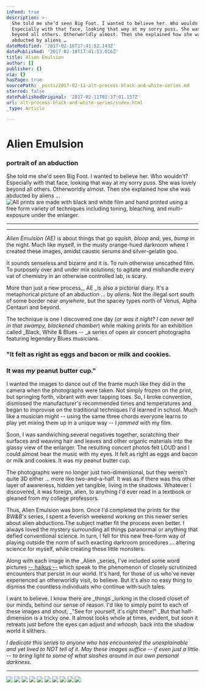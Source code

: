 ```yaml
---
inFeed: true
description: >-
  She told me she’d seen Big Foot. I wanted to believe her. Who wouldn’t?
  Especially with that face, looking that way at my sorry puss. She was lovely
  beyond all others. Otherworldly almost. Then she explained how she was
  abducted by aliens …
dateModified: '2017-02-18T17:41:52.143Z'
datePublished: '2017-02-18T17:41:53.016Z'
title: Alien Emulsion
author: []
publisher: {}
via: {}
hasPage: true
sourcePath: _posts/2017-02-11-alt-process-black-and-white-series.md
starred: false
datePublishedOriginal: '2017-02-11T01:37:01.157Z'
url: alt-process-black-and-white-series/index.html
_type: Article

---
```

# Alien Emulsion

### portrait of an abduction

She told me she'd seen Big Foot. I wanted to believe her. Who wouldn't? Especially with that face, looking that way at my sorry puss. She was lovely beyond all others. Otherworldly almost. Then she explained how she was abducted by aliens ...
![All prints are made with black and white film and hand printed using a free form variety of techniques including toning, bleaching, and multi-exposure under the enlarger. ](https://the-grid-user-content.s3-us-west-2.amazonaws.com/353806ac-bbcf-4204-87c8-3300ef13e563.jpg)

---

---

_Alien Emulsion (AE)_ is about things that go _squish, bloop_ and, yes, _bump_ in the night. Much like myself, in the musty orange-hued darkroom where I created these images, amidst caustic serums and silver-gelatin goo.

It sounds senseless and bizarre and it is. To ruin otherwise unscathed film. To purposely over and under mix solutions; to agitate and mishandle every vat of chemistry in an otherwise controlled lab, is scary.

More than just a new process_, AE _is also a pictorial diary. It's a metaphorical picture of an abduction ... by _aliens_. Not the illegal sort south of some border near _anywhere_, but the spacey types north of Venus, Alpha Centauri and beyond.

The technique is one I discovered one day (_or was it night? I can never tell in that swampy, blackened chamber_) while making prints for an exhibition called _Black, White & Blues -- _a series of open air concert photographs featuring legendary Blues musicians.

### "It felt as right as eggs and bacon or milk and cookies.

### It was _my_ peanut butter cup."

I wanted the images to dance out of the frame much like they did in the camera when the photographs were taken. Not simply frozen on the print, but springing forth, vibrant with ever tapping toes. So, I broke convention, dismissed the manufacturer's recommended times and temperatures and began to improvise on the traditional techniques I'd learned in school. Much like a musician might -- using the same three chords everyone learns to play yet mixing them up in a unique way -- I _jammed_ with my film.

Soon, I was sandwiching several negatives together, scratching their surfaces and weaving hair and leaves and other organic materials into the glassy view of the enlarger. The resulting concert photos felt LOUD and I could almost hear the music with my eyes. It felt as right as eggs and bacon or milk and cookies. It was _my_ peanut butter cup.

The photographs were no longer just two-dimensional, but they weren't quite 3D either ... more like two-and-a-half. It was as if there was this other layer of awareness, hidden yet tangible, living in the shadows. Whatever I discovered, it was foreign, alien, to anything I'd ever read in a textbook or gleaned from my college professors.

Thus, Alien Emulsion was born. Once I'd completed the prints for the _BW&B's_ series, I spent a feverish weekend working on this newer series about alien abductions.The subject matter fit the process even better. I always loved the mystery surrounding all things paranormal or anything that defied conventional science. In turn, I fell for this new free-form way of playing outside the norm of such exacting darkroom procedures ... altering science for myself, while creating these little monsters.

Along with each image in the _Alien _series, I've included some word pictures [-- haikus --][0] which speak to the phenomenon of closely scrutinized encounters that persist in our world. It's hard, for those of us who've never experienced an otherworldly visit, to believe. But it's also no easy thing to dismiss the countless individuals who continue with such tales.

I want to believe. I know there are _things _lurking in the closed closet of our minds, behind our sense of reason. I'd like to simply point to each of these images and shout, _"See for yourself, it's right there!" _But that half-dimension is a tricky one. It almost looks whole at times, evident, but soon it retreats just before the eyes can adjust and _whoosh_, back into the shadow world it slithers.

_I dedicate this series to anyone who has encountered the unexplainable and yet lived to NOT tell of it. May these images suffice -- if even just a little -- to bring light to some of what sloshes around in our own personal darkness._

---

![](https://the-grid-user-content.s3-us-west-2.amazonaws.com/96f8c438-52cb-435c-b723-cc4f2f603dde.jpg)
![](https://the-grid-user-content.s3-us-west-2.amazonaws.com/c1467aec-11e4-4015-ada0-9149c1977ac2.jpg)
![](https://the-grid-user-content.s3-us-west-2.amazonaws.com/f9af0278-fc19-42de-b24c-3fec04986aaa.jpg)
![](https://the-grid-user-content.s3-us-west-2.amazonaws.com/c2277897-bbfa-4020-a6b0-0cb71c66c5c0.jpg)
![](https://the-grid-user-content.s3-us-west-2.amazonaws.com/3282e64d-2725-488f-812f-2f0c1d89c73a.jpg)
![](https://the-grid-user-content.s3-us-west-2.amazonaws.com/2708e2ae-653f-42b5-9bd6-c2a89e3d9140.jpg)
![](https://the-grid-user-content.s3-us-west-2.amazonaws.com/c9ea3e1a-7a3f-4747-9837-2406317850b1.jpg)
![](https://the-grid-user-content.s3-us-west-2.amazonaws.com/920c22e8-dd51-4529-b639-90c0f1d81884.jpg)
![](https://the-grid-user-content.s3-us-west-2.amazonaws.com/3db4112c-468f-46c4-9d72-e79f8140489d.jpg)
![](https://the-grid-user-content.s3-us-west-2.amazonaws.com/6ad5e321-b738-4553-8de6-cb0c494495b0.jpg)

[0]: http://en.wikipedia.org/wiki/Haiku
